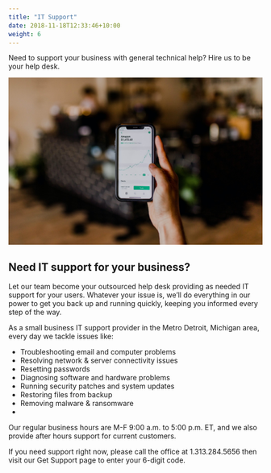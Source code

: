 ```yaml
---
title: "IT Support"
date: 2018-11-18T12:33:46+10:00
weight: 6
---
```


Need to support your business with general technical help? Hire us to be your help desk.

![Accounting Services](/images/austin-distel-nGc5RT2HmF0-unsplash.jpg)

## Need IT support for your business?

Let our team become your outsourced help desk providing as needed IT support for your users. Whatever your issue is, we’ll do everything in our power to get you back up and running quickly, keeping you informed every step of the way. 

As a small business IT support provider in the Metro Detroit, Michigan area, every day we tackle issues like:

* Troubleshooting email and computer problems
* Resolving network & server connectivity issues
* Resetting passwords
* Diagnosing software and hardware problems
* Running security patches and system updates
* Restoring files from backup
* Removing malware & ransomware
* 
Our regular business hours are M-F 9:00 a.m. to 5:00 p.m. ET, and we also provide after hours support for current customers.

If you need support right now, please call the office at 1.313.284.5656 then visit our Get Support page to enter your 6-digit code.